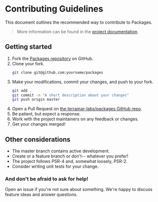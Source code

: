 Contributing Guidelines
=======================

This document outlines the recommended way to contribute to Packages.

> More information can be found in the [project documentation](http://docs.terramarlabs.com/packages/3.1).

Getting started
---------------

1. Fork the [Packages repository](https://github.com/terramar-labs/packages) on GitHub.
2. Clone your fork.
   ```bash
   git clone git@github.com:yourname/packages
   ```
3. Make your modifications, commit your changes, and push to your fork.
   ```bash
   git add .
   git commit -m "A short description about your changes"
   git push origin master
   ```
4. Open a Pull Request on [the terramar-labs/packages GitHub repo](https://github.com/terramar-labs/packages/compare?expand=1).
5. Be patient, but expect a response.
6. Work with the project maintainers on any feedback or changes.
7. Get your changes merged!

Other considerations
--------------------

* The master branch contains active development.
* Create or a feature branch or don't-- whatever you prefer!
* The project follows PSR-4 and, somewhat loosely, PSR-2.
* Consider writing unit tests for your change.

### And don't be afraid to ask for help!

Open an issue if you're not sure about something. We're happy to discuss feature ideas and answer questions.